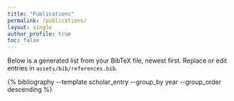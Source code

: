 ```yaml
---
title: "Publications"
permalink: /publications/
layout: single
author_profile: true
toc: false
---
```


Below is a generated list from your BibTeX file, newest first. Replace or edit entries in `assets/bib/references.bib`.

{% bibliography --template scholar_entry --group_by year --group_order descending %}
